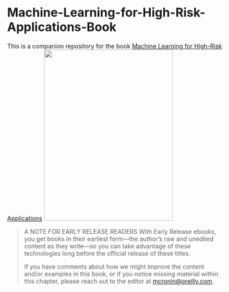 # Machine-Learning-for-High-Risk-Applications-Book

This is a companion repository for the book [Machine Learning for High-Risk Applications](https://learning.oreilly.com/library/view/machine-learning-for/9781098102425/)
<img src="https://learning.oreilly.com/api/v2/epubs/urn:orm:book:9781098102425/files/assets/cover_ER_sponsor.png" width="300" height="400">


>
>A NOTE FOR EARLY RELEASE READERS
With Early Release ebooks, you get books in their earliest form—the author’s raw and unedited content as they write—so you can take advantage of these technologies long before the official release of these titles.
> 
>
> If you have comments about how we might improve the content and/or examples in this book, or if you notice missing  material within this chapter, please reach out to the editor at mcronin@oreilly.com.
>
